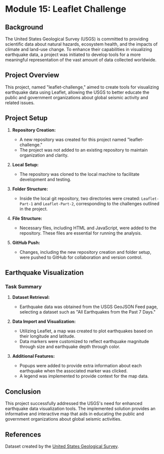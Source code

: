 # Module 15: Leaflet Challenge

## Background

The United States Geological Survey (USGS) is committed to providing scientific data about natural hazards, ecosystem health, and the impacts of climate and land-use change. To enhance their capabilities in visualizing earthquake data, a project was initiated to develop tools for a more meaningful representation of the vast amount of data collected worldwide.

## Project Overview

This project, named "leaflet-challenge," aimed to create tools for visualizing earthquake data using Leaflet, allowing the USGS to better educate the public and government organizations about global seismic activity and related issues.

## Project Setup

1. **Repository Creation:**
   - A new repository was created for this project named "leaflet-challenge."
   - The project was not added to an existing repository to maintain organization and clarity.

2. **Local Setup:**
   - The repository was cloned to the local machine to facilitate development and testing.

3. **Folder Structure:**
   - Inside the local git repository, two directories were created: `Leaflet-Part-1` and `Leaflet-Part-2`, corresponding to the challenges outlined in the project.

4. **File Structure:**
   - Necessary files, including HTML and JavaScript, were added to the repository. These files are essential for running the analysis.

5. **GitHub Push:**
   - Changes, including the new repository creation and folder setup, were pushed to GitHub for collaboration and version control.

## Earthquake Visualization

### Task Summary

1. **Dataset Retrieval:**
   - Earthquake data was obtained from the USGS GeoJSON Feed page, selecting a dataset such as "All Earthquakes from the Past 7 Days."

2. **Data Import and Visualization:**
   - Utilizing Leaflet, a map was created to plot earthquakes based on their longitude and latitude.
   - Data markers were customized to reflect earthquake magnitude through size and earthquake depth through color.

3. **Additional Features:**
   - Popups were added to provide extra information about each earthquake when the associated marker was clicked.
   - A legend was implemented to provide context for the map data.

## Conclusion

This project successfully addressed the USGS's need for enhanced earthquake data visualization tools. The implemented solution provides an informative and interactive map that aids in educating the public and government organizations about global seismic activities. 

## References

Dataset created by the [United States Geological Survey]([(https://earthquake.usgs.gov/earthquakes/feed/v1.0/geojson.php)]).

